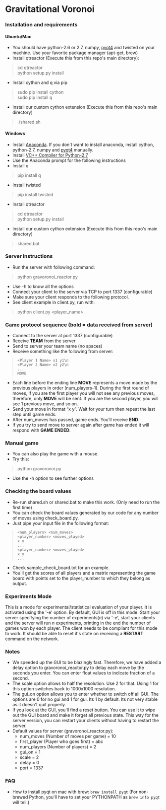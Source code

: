 # Gravitational Voronoi #

### Installation and requirements ###

#### Ubuntu/Mac ####
* You should have python-2.6 or 2.7, numpy, [pyqt4](https://riverbankcomputing.com/software/pyqt/download) and twisted on your machine. Use your favorite package manager (apt-get, brew)
* Install qtreactor (Execute this from this repo's main directory):
> cd qtreactor  
> python setup.py install  
* Install cython and q via pip
> sudo pip install cython  
> sudo pip install q
* Install our custom cython extension (Execute this from this repo's main directory)
> ./shared.sh  

#### Windows ####
* Install [Anaconda](https://www.continuum.io/downloads). If you don't want to install anaconda, install cython, python-2.7, numpy and [pyqt4](https://riverbankcomputing.com/software/pyqt/download) manually.
* Install [VC++ Compiler for Python-2.7](http://www.microsoft.com/en-us/download/details.aspx?id=44266)  
* Use the Anaconda prompt for the following instructions
* Install q  
> pip install q  
* Install twisted  
> pip install twisted  
* Install qtreactor   
> cd qtreactor  
> python setup.py install  
* Install our custom cython extension (Execute this from this repo's main directory)
> shared.bat  

### Server instructions ###

* Run the server with following command:
> python gravoronoi_reactor.py
* Use -h to know all the options
* Connect your client to the server via TCP to port 1337 (configurable)
* Make sure your client responds to the following protocol.
* See client example in client.py, run with:
> python client.py <player_name>


### Game protocol sequence (bold = data received from server) ###

* Connect to the server at port 1337 (configurable)
* Receive **TEAM** from the server
* Send to server your team name (no spaces)
* Receive something like the following from server:
>     <Player 1 Name> x1 y1\n  
>     <Player 2 Name> x2 y2\n  
>     ...  
>     MOVE
* Each line before the ending line **MOVE** represents a move made by the previous players in order (num_players-1). During the first round of moves, if you are the first player you will not see any previous moves, therefore, only **MOVE** will be sent. If you are the second player, you will see 1 previous move, and so on.
* Send your move in format “x y”. Wait for your turn then repeat the last step until game ends.
* After num_moves has passed, game ends. You’ll receive **END**.
* If you try to send move to server again after game has ended it will respond with **GAME ENDED**.

### Manual game ###
* You can also play the game with a mouse.
* Try this:
> python gravoronoi.py
* Use the -h option to see further options

### Checking the board values ###
* Re-run shared.sh or shared.bat to make this work. (Only need to run the first time)
* You can check the board values generated by our code for any number of moves using check_board.py.
* Just pipe your input file in the following format:
>     <num_players> <num_moves>  
>     <player_number> <moves_played>  
>     x y  
>     ...  
>     <player_number> <moves_played>  
>     x y  
>     ...  
* Check sample_check_board.txt for an example.
* You'll get the scores of all players and a matrix representing the game board with points set to the player_number to which they belong as output.

### Experiments Mode ###
This is a mode for experimental/statistical evaluation of your player. It is activated using the '-e' option. By default, GUI is off in this mode. Start your server specifying the number of experiments(*n*) via '-e', start your clients and the server will run *n* experiments, printing in the end the number of games won by each player. The client needs to be compliant for this mode to work. It should be able to reset it's state on receiving a **RESTART** command on the network.

### Notes ###
* We speeded up the GUI to be blazingly fast. Therefore, we have added a delay option to gravoronoi_reactor.py to delay each move by the seconds you enter. You can enter float values to indicate fraction of a second.
* The scale option allows to half the resolution. Use 2 for that. Using 1 for this option switches back to 1000x1000 resolution.
* The gui_on option allows you to enter whether to switch off all GUI. The options are 0 for no gui and 1 for gui. Its 1 by default. Its not very stable as it doesn't quit properly.
* If you look at the GUI, you'll find a reset button. You can use it to wipe out the GUI board and make it forget all previous state. This way for the server version, you can restart your clients without having to restart the server. 
* Default values for server (gravoronoi_reactor.py):  
    * num_moves (Number of moves per game) = 10
    * first_player (Player who goes first) = abc
    * num_players (Number of players) = 2
    * gui_on = 1
    * scale = 2
    * delay = 0
    * port = 1337

### FAQ ###
* How to install pyqt on mac with brew: `brew install pyqt` (For non-brewed Python, you'll have to set your PYTHONPATH as `brew info pyqt` will tell.)